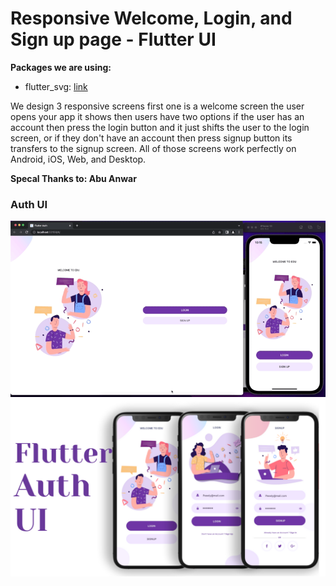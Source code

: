 # Responsive Welcome, Login, and Sign up page - Flutter UI

**Packages we are using:**

- flutter_svg: [link](https://pub.dev/packages/flutter_svg)

We design 3 responsive screens first one is a welcome screen the user opens your app it shows then users have two options if the user has an account then press the login button and it just shifts the user to the login screen, or if they don't have an account then press signup button its transfers to the signup screen. All of those screens work perfectly on Android, iOS, Web, and Desktop.

**Specal Thanks to: Abu Anwar**

### Auth UI

![Preview UI](/preview.gif)
![App UI](/UI.png)
